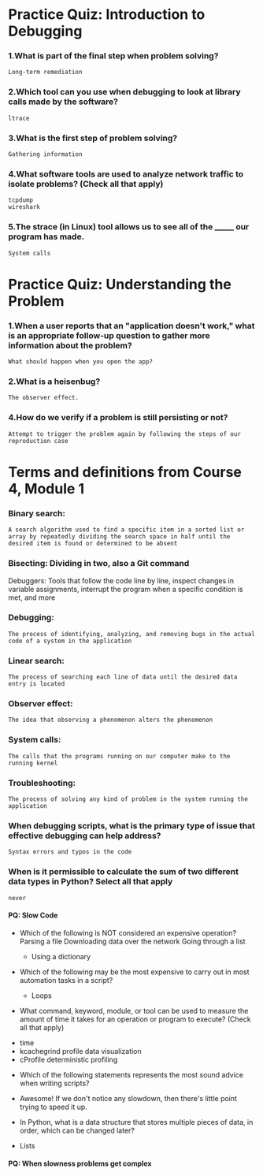 # Practice Quiz: Introduction to Debugging

### 1.What is part of the final step when problem solving?

    Long-term remediation

### 2.Which tool can you use when debugging to look at library calls made by the software?

    ltrace

### 3.What is the first step of problem solving?

    Gathering information

### 4.What software tools are used to analyze network traffic to isolate problems? (Check all that apply)

    tcpdump
    wireshark

### 5.The strace (in Linux) tool allows us to see all of the _____ our program has made.

    System calls

# Practice Quiz: Understanding the Problem

### 1.When a user reports that an "application doesn't work," what is an appropriate follow-up question to gather more information about the problem?

    What should happen when you open the app?

### 2.What is a heisenbug?

    The observer effect.

### 4.How do we verify if a problem is still persisting or not?

    Attempt to trigger the problem again by following the steps of our reproduction case


# Terms and definitions from Course 4, Module 1

### Binary search: 
    A search algorithm used to find a specific item in a sorted list or array by repeatedly dividing the search space in half until the desired item is found or determined to be absent

### Bisecting: Dividing in two, also a Git command

Debuggers: Tools that follow the code line by line, inspect changes in variable assignments, interrupt the program when a specific condition is met, and more

### Debugging: 
    The process of identifying, analyzing, and removing bugs in the actual code of a system in the application

### Linear search: 
    The process of searching each line of data until the desired data entry is located
 
### Observer effect: 
    The idea that observing a phenomenon alters the phenomenon
 
### System calls: 
    The calls that the programs running on our computer make to the running kernel
 
### Troubleshooting: 
    The process of solving any kind of problem in the system running the application


### When debugging scripts, what is the primary type of issue that effective debugging can help address?
    Syntax errors and typos in the code

### When is it permissible to calculate the sum of two different data types in Python? Select all that apply
    never

#### PQ: Slow Code
* Which of the following is NOT considered an expensive operation?
    Parsing a file
    Downloading data over the network
    Going through a list
    - Using a dictionary

* Which of the following may be the most expensive to carry out in most automation tasks in a script?
    - Loops

* What command, keyword, module, or tool can be used to measure the amount of time it takes for an operation or program to execute? (Check all that apply)
- time
- kcachegrind
    profile data visualization
- cProfile
    deterministic profiling

* Which of the following statements represents the most sound advice when writing scripts?
- Awesome! If we don't notice any slowdown, then there's little point trying to speed it up.

* In Python, what is a data structure that stores multiple pieces of data, in order, which can be changed later?
- Lists

#### PQ: When slowness problems get complex


